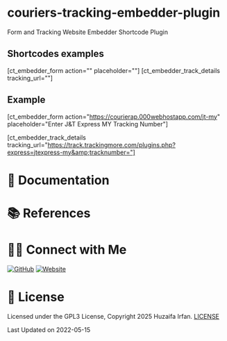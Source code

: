# couriers-tracking-embedder-plugin

Form and Tracking Website Embedder Shortcode Plugin

## Shortcodes examples

[ct_embedder_form action=""  placeholder=""]
[ct_embedder_track_details tracking_url=""]

## Example

[ct_embedder_form action="https://courierap.000webhostapp.com/jt-my" placeholder="Enter J&amp;T Express MY Tracking Number"]

[ct_embedder_track_details tracking_url="https://track.trackingmore.com/plugins.php?express=jtexpress-my&amp;tracknumber="]

# 📝 Documentation

# 📚 References


# 🤝🏻 Connect with Me

[![GitHub](https://img.shields.io/badge/Github-%23222.svg?style=for-the-badge&logo=github&logoColor=white)](https://github.com/HuzaifaIrfan/)
[![Website](https://img.shields.io/badge/Website-%23222.svg?style=for-the-badge&logo=google-chrome&logoColor==%234285F4)](https://www.huzaifairfan.com)

# 📜 License

Licensed under the GPL3 License, Copyright 2025 Huzaifa Irfan. [LICENSE](LICENSE)

Last Updated on 2022-05-15
